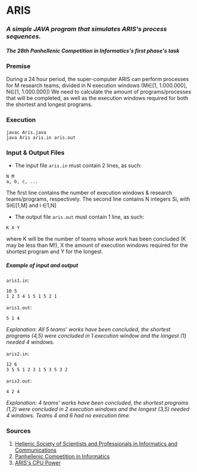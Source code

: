 # ARIS

### _A simple JAVA program that simulates ARIS's process sequences._
##### The 28th Panhellenic Competition in Informatics's first phase's task

### Premise
During a 24 hour period, the super-computer ARIS can perform processes for M research teams, divided in N execution windows (M∈[1, 1.000.000], N∈[1, 1.000.000])
We need to calculate the amount of programs/processes that will be completed, as well as the execution windows required for both the shortest and longest programs.

### Execution
```
javac Aris.java
java Aris aris.in aris.out
```

### Input & Output Files
* The input file `aris.in` must contain 2 lines, as such:
```
N M
a, b, c, ...
```
The first line contains the number of execution windows & research teams/programs, respectively.
The second line contains N integers Si, with Si∈[1,M] and i ∈1,N]
* The output file `aris.out` must contain 1 line, as such:
```
K X Y
```
where K will be the number of teams whose work has been concluded (K may be less than M!), X the amount of execution windows required for the shortest program and Y for the longest.

##### Example of input and output
`aris1.in`:
```
10 5
1 2 3 4 1 5 1 5 2 1
```
`aris1.out`:
```
5 1 4
```
_Explanation: All 5 teams' works have been concluded, the shortest programs (4,5) were concluded in 1 execution window and the longest (1) needed 4 windows._

`aris2.in`:
```
12 6
3 5 5 1 2 3 1 5 3 5 3 2
```
`aris2.out`:
```
4 2 4
```
_Explanation: 4 teams' works have been concluded, the shortest programs (1,2) were concluded in 2 execution windows and the longest (3,5) needed 4 windows. Teams 4 and 6 had no execution time._

### Sources
1. [Hellenic Society of Scientists and Professionals in Informatics and Communications](http://epy.gr/)
2. [Panhellenic Competition in Informatics](http://www.pdp.gr/)
3. [ARIS's CPU Power](http://hpc.grnet.gr/)
